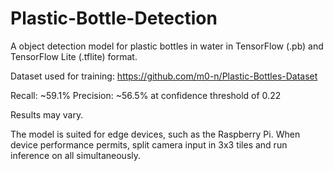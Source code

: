 # Plastic-Bottle-Detection

A object detection model for plastic bottles in water in TensorFlow (.pb) and TensorFlow Lite (.tflite) format. 

Dataset used for training: https://github.com/m0-n/Plastic-Bottles-Dataset

Recall: ~59.1% 
Precision: ~56.5%
at confidence threshold of 0.22

Results may vary.

The model is suited for edge devices, such as the Raspberry Pi. When device performance permits, split camera input in 3x3 tiles and run inference on all simultaneously. 
